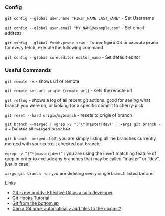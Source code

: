 ### Config

`git config --global user.name "FIRST_NAME LAST_NAME"` - Set Username

`git config --global user.email "MY_NAME@example.com"` - Set email address

`git config --global fetch.prune true` - To configure Git to execute prune for every fetch, execute the following command

`git config --global core.editor editor_name` - Set default editor

### Useful Commands

`git remote -v` - shows url of remote

`git remote set-url origin {remote url}` - sets the remote url 

`git reflog` - shows a log of all recent git actions. good for seeing what branch you were on, or looking for a specific commit to cherry-pick

`git reset --hard origin/mybranch` - resets to origin of branch

`git branch --merged | egrep -v "(^\*|master|dev)" | xargs git branch -d` - Deletes all merged branches

`git branch –merged` : first, you are simply listing all the branches currently merged with your current checked out branch;

`egrep -v “(^*|master|dev)”` : you are using the invert matching feature of grep in order to exclude any branches that may be called “master” or “dev”, just in case;

`xargs git branch -d` : you are deleting every single branch listed before.

Links

- [Git is my buddy: Effective Git as a solo developer](https://mikkel.ca/blog/git-is-my-buddy-effective-solo-developer/)
- [Git Hooks Tutorial](https://www.digitalocean.com/community/tutorials/how-to-use-git-hooks-to-automate-development-and-deployment-tasks)
- [Git from the bottom up](https://jwiegley.github.io/git-from-the-bottom-up/)
- [Can a Git hook automatically add files to the commit?](https://stackoverflow.com/questions/3284292/can-a-git-hook-automatically-add-files-to-the-commit/12802592#12802592)
